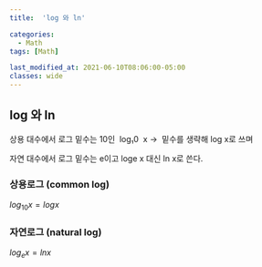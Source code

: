 ```yaml
---
title:  'log 와 ln'

categories:
  - Math
tags: [Math]

last_modified_at: 2021-06-10T08:06:00-05:00
classes: wide
---
```



## log 와 ln

상용 대수에서 로그 밑수는 10인  log₁0  x →  밑수를 생략해 log x로 쓰며

자연 대수에서 로그 밑수는 e이고 loge x 대신 ln x로 쓴다.

### 상용로그 (common log)

 $log_{10}x = logx$

### 자연로그 (natural log)

$log_ex=ln x$
